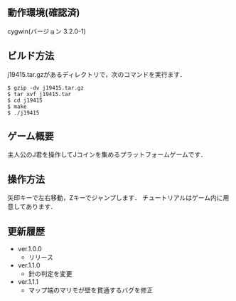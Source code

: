 ## 動作環境(確認済)
cygwin(バージョン 3.2.0-1)

## ビルド方法
j19415.tar.gzがあるディレクトリで，次のコマンドを実行ます．
```
$ gzip -dv j19415.tar.gz
$ tar xvf j19415.tar
$ cd j19415
$ make
$ ./j19415
```

## ゲーム概要
主人公のJ君を操作してJコインを集めるプラットフォームゲームです．

## 操作方法
矢印キーで左右移動，Zキーでジャンプします．
チュートリアルはゲーム内に用意してあります．

## 更新履歴
- ver.1.0.0
  - リリース
- ver.1.1.0
  - 針の判定を変更
- ver.1.1.1
  - マップ端のマリモが壁を貫通するバグを修正

